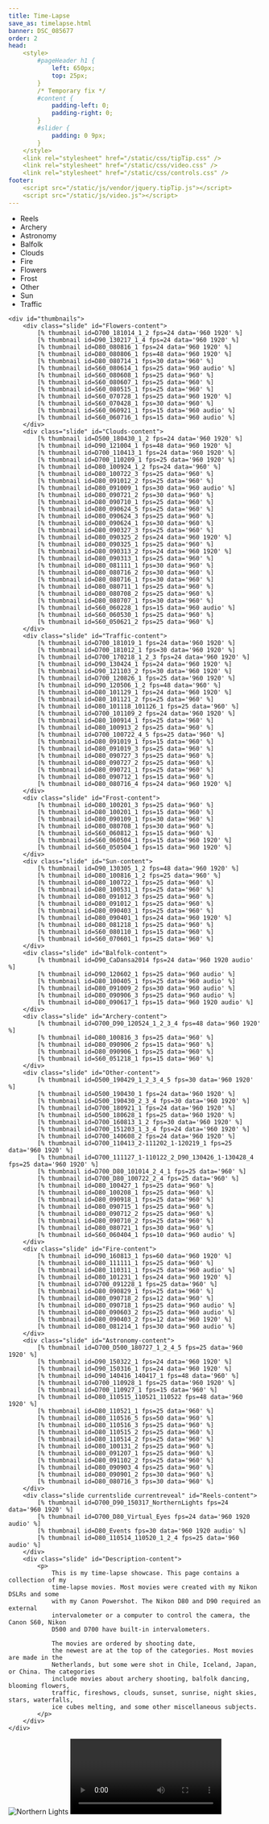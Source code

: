 ```yaml
---
title: Time-Lapse
save_as: timelapse.html
banner: DSC_085677
order: 2
head: 
    <style>
        #pageHeader h1 {
            left: 650px;
            top: 25px;
        }
        /* Temporary fix */
        #content {
            padding-left: 0;
            padding-right: 0;
        }
        #slider {
            padding: 0 9px;
        }
    </style>
    <link rel="stylesheet" href="/static/css/tipTip.css" />
    <link rel="stylesheet" href="/static/css/video.css" />
    <link rel="stylesheet" href="/static/css/controls.css" />
footer: 
    <script src="/static/js/vendor/jquery.tipTip.js"></script>
    <script src="/static/js/video.js"></script>
---
```


<div id="slider">
    <div id="categories">
        <ul>
            <li class="category currentcat" id="Reels">Reels
            <li class="category" id="Archery">Archery
            <li class="category" id="Astronomy">Astronomy
            <li class="category" id="Balfolk">Balfolk
            <li class="category" id="Clouds">Clouds
            <li class="category" id="Fire">Fire
            <li class="category" id="Flowers">Flowers
            <li class="category" id="Frost">Frost
            <li class="category" id="Other">Other
            <li class="category" id="Sun">Sun
            <li class="category" id="Traffic">Traffic
        </ul>
    </div>

    <div id="thumbnails">
        <div class="slide" id="Flowers-content">
            [% thumbnail id=D700_181014_1_2 fps=24 data='960 1920' %]
            [% thumbnail id=D90_130217_1_4 fps=24 data='960 1920' %]
            [% thumbnail id=D80_080816_1 fps=24 data='960 1920' %]
            [% thumbnail id=D80_080806_1 fps=48 data='960 1920' %]
            [% thumbnail id=D80_080714_1 fps=30 data='960' %]
            [% thumbnail id=S60_080614_1 fps=25 data='960 audio' %]
            [% thumbnail id=S60_080608_1 fps=25 data='960' %]
            [% thumbnail id=S60_080607_1 fps=25 data='960' %]
            [% thumbnail id=S60_080515_1 fps=25 data='960' %]
            [% thumbnail id=S60_070728_1 fps=25 data='960 1920' %]
            [% thumbnail id=S60_070428_1 fps=30 data='960' %]
            [% thumbnail id=S60_060921_1 fps=15 data='960 audio' %]
            [% thumbnail id=S60_060716_1 fps=15 data='960 audio' %]
        </div>
        <div class="slide" id="Clouds-content">
            [% thumbnail id=D500_180430_1_2 fps=24 data='960 1920' %]
            [% thumbnail id=D90_121004_1 fps=48 data='960 1920' %]
            [% thumbnail id=D700_110413_1 fps=24 data='960 1920' %]
            [% thumbnail id=D700_110209_1 fps=25 data='960 1920' %]
            [% thumbnail id=D80_100924_1_2 fps=24 data='960' %]
            [% thumbnail id=D80_100722_3 fps=25 data='960' %]
            [% thumbnail id=D80_091012_2 fps=25 data='960' %]
            [% thumbnail id=D80_091009_1 fps=30 data='960 audio' %]
            [% thumbnail id=D80_090721_2 fps=30 data='960' %]
            [% thumbnail id=D80_090710_1 fps=25 data='960' %]
            [% thumbnail id=D80_090624_5 fps=25 data='960' %]
            [% thumbnail id=D80_090624_3 fps=25 data='960' %]
            [% thumbnail id=D80_090624_1 fps=30 data='960' %]
            [% thumbnail id=D80_090327_3 fps=25 data='960' %]
            [% thumbnail id=D80_090325_2 fps=24 data='960 1920' %]
            [% thumbnail id=D80_090325_1 fps=25 data='960' %]
            [% thumbnail id=D80_090313_2 fps=24 data='960 1920' %]
            [% thumbnail id=D80_090313_1 fps=25 data='960' %]
            [% thumbnail id=D80_081111_1 fps=30 data='960' %]
            [% thumbnail id=D80_080716_2 fps=30 data='960' %]
            [% thumbnail id=D80_080716_1 fps=30 data='960' %]
            [% thumbnail id=D80_080711_1 fps=25 data='960' %]
            [% thumbnail id=D80_080708_2 fps=25 data='960' %]
            [% thumbnail id=D80_080707_1 fps=30 data='960' %]
            [% thumbnail id=S60_060228_1 fps=15 data='960 audio' %]
            [% thumbnail id=S60_060530_1 fps=25 data='960' %]
            [% thumbnail id=S60_050621_2 fps=25 data='960' %]
        </div>
        <div class="slide" id="Traffic-content">
            [% thumbnail id=D700_181019_1 fps=24 data='960 1920' %]
            [% thumbnail id=D700_181012_1 fps=30 data='960 1920' %]
            [% thumbnail id=D700_170218_1_2_3 fps=24 data='960 1920' %]
            [% thumbnail id=D90_130424_1 fps=24 data='960 1920' %]
            [% thumbnail id=D90_121103_2 fps=30 data='960 1920' %]
            [% thumbnail id=D700_120826_1 fps=25 data='960 1920' %]
            [% thumbnail id=D90_120506_1_2 fps=48 data='960' %]
            [% thumbnail id=D80_101129_1 fps=24 data='960 1920' %]
            [% thumbnail id=D80_101121_2 fps=25 data='960' %]
            [% thumbnail id=D80_101118_101126_1 fps=25 data='960' %]
            [% thumbnail id=D700_101109_2 fps=24 data='960 1920' %]
            [% thumbnail id=D80_100914_1 fps=25 data='960' %]
            [% thumbnail id=D80_100913_2 fps=25 data='960' %]
            [% thumbnail id=D700_100722_4_5 fps=25 data='960' %]
            [% thumbnail id=D80_091019_1 fps=15 data='960' %]
            [% thumbnail id=D80_091019_3 fps=25 data='960' %]
            [% thumbnail id=D80_090727_3 fps=25 data='960' %]
            [% thumbnail id=D80_090727_2 fps=25 data='960' %]
            [% thumbnail id=D80_090721_1 fps=25 data='960' %]
            [% thumbnail id=D80_090712_1 fps=15 data='960' %]
            [% thumbnail id=D80_080716_4 fps=24 data='960 1920' %]
        </div>
        <div class="slide" id="Frost-content">
            [% thumbnail id=D80_100201_3 fps=25 data='960' %]
            [% thumbnail id=D80_100201_1 fps=15 data='960' %]
            [% thumbnail id=D80_090109_1 fps=30 data='960' %]
            [% thumbnail id=D80_080708_1 fps=30 data='960' %]
            [% thumbnail id=S60_060812_1 fps=15 data='960' %]
            [% thumbnail id=S60_060504_1 fps=15 data='960 1920' %]
            [% thumbnail id=S60_050504_1 fps=15 data='960 1920' %]
        </div>
        <div class="slide" id="Sun-content">
            [% thumbnail id=D90_130305_1_2 fps=48 data='960 1920' %]
            [% thumbnail id=D80_100816_1_2 fps=25 data='960' %]
            [% thumbnail id=D80_100722_1 fps=25 data='960' %]
            [% thumbnail id=D80_100531_1 fps=25 data='960' %]
            [% thumbnail id=D80_091012_3 fps=25 data='960' %]
            [% thumbnail id=D80_091012_1 fps=25 data='960' %]
            [% thumbnail id=D80_090403_1 fps=25 data='960' %]
            [% thumbnail id=D80_090401_1 fps=24 data='960 1920' %]
            [% thumbnail id=D80_081218_1 fps=25 data='960' %]
            [% thumbnail id=S60_080110_1 fps=15 data='960' %]
            [% thumbnail id=S60_070601_1 fps=25 data='960' %]
        </div>
        <div class="slide" id="Balfolk-content">
            [% thumbnail id=D90_CaDansa2014 fps=24 data='960 1920 audio' %]
            [% thumbnail id=D90_120602_1 fps=25 data='960 audio' %]
            [% thumbnail id=D80_100405_1 fps=25 data='960 audio' %]
            [% thumbnail id=D80_091009_2 fps=30 data='960 audio' %]
            [% thumbnail id=D80_090906_3 fps=25 data='960 audio' %]
            [% thumbnail id=D80_090617_1 fps=15 data='960 1920 audio' %]
        </div>
        <div class="slide" id="Archery-content">
            [% thumbnail id=D700_D90_120524_1_2_3_4 fps=48 data='960 1920' %]
            [% thumbnail id=D80_100816_3 fps=25 data='960' %]
            [% thumbnail id=D80_090906_2 fps=15 data='960' %]
            [% thumbnail id=D80_090906_1 fps=25 data='960' %]
            [% thumbnail id=S60_051218_1 fps=15 data='960' %]
        </div>
        <div class="slide" id="Other-content">
            [% thumbnail id=D500_190429_1_2_3_4_5 fps=30 data='960 1920' %]
            [% thumbnail id=D500_190430_1 fps=24 data='960 1920' %]
            [% thumbnail id=D500_190430_2_3_4 fps=30 data='960 1920' %]
            [% thumbnail id=D700_180921_1 fps=24 data='960 1920' %]
            [% thumbnail id=D500_180628_1 fps=25 data='960 1920' %]
            [% thumbnail id=D700_160813_1_2 fps=30 data='960 1920' %]
            [% thumbnail id=D700_151203_1_3_4 fps=24 data='960 1920' %]
            [% thumbnail id=D700_140608_2 fps=24 data='960 1920' %]
            [% thumbnail id=D700_110413_2-111202_1-120219_1 fps=25 data='960 1920' %]
            [% thumbnail id=D700_111127_1-110122_2_D90_130426_1-130428_4 fps=25 data='960 1920' %]
            [% thumbnail id=D700_D80_101014_2_4_1 fps=25 data='960' %]
            [% thumbnail id=D700_D80_100722_2_4 fps=25 data='960' %]
            [% thumbnail id=D80_100427_1 fps=25 data='960' %]
            [% thumbnail id=D80_100208_1 fps=25 data='960' %]
            [% thumbnail id=D80_090918_1 fps=25 data='960' %]
            [% thumbnail id=D80_090715_1 fps=25 data='960' %]
            [% thumbnail id=D80_090712_2 fps=25 data='960' %]
            [% thumbnail id=D80_090710_2 fps=25 data='960' %]
            [% thumbnail id=D80_080721_1 fps=30 data='960' %]
            [% thumbnail id=S60_060404_1 fps=10 data='960 audio' %]
        </div>
        <div class="slide" id="Fire-content">
            [% thumbnail id=D90_160813_1 fps=60 data='960 1920' %]
            [% thumbnail id=D80_111111_1 fps=25 data='960' %]
            [% thumbnail id=D80_110311_1 fps=25 data='960 audio' %]
            [% thumbnail id=D80_101231_1 fps=24 data='960 1920' %]
            [% thumbnail id=D700_091228_1 fps=25 data='960' %]
            [% thumbnail id=D80_090829_1 fps=25 data='960' %]
            [% thumbnail id=D80_090718_2 fps=12 data='960' %]
            [% thumbnail id=D80_090718_1 fps=25 data='960 audio' %]
            [% thumbnail id=D80_090603_2 fps=25 data='960 audio' %]
            [% thumbnail id=D80_090403_2 fps=12 data='960 1920' %]
            [% thumbnail id=D80_081214_1 fps=30 data='960 audio' %]
        </div>
        <div class="slide" id="Astronomy-content">
            [% thumbnail id=D700_D500_180727_1_2_4_5 fps=25 data='960 1920' %]
            [% thumbnail id=D90_150322_1 fps=24 data='960 1920' %]
            [% thumbnail id=D90_150316_1 fps=24 data='960 1920' %]
            [% thumbnail id=D90_140416_140417_1 fps=48 data='960' %]
            [% thumbnail id=D700_110928_1 fps=25 data='960 1920' %]
            [% thumbnail id=D700_110927_1 fps=15 data='960' %]
            [% thumbnail id=D80_110515_110521_110522 fps=48 data='960 1920' %]
            [% thumbnail id=D80_110521_1 fps=25 data='960' %]
            [% thumbnail id=D80_110516_5 fps=50 data='960' %]
            [% thumbnail id=D80_110516_3 fps=25 data='960' %]
            [% thumbnail id=D80_110515_2 fps=25 data='960' %]
            [% thumbnail id=D80_110514_2 fps=25 data='960' %]
            [% thumbnail id=D80_100131_2 fps=25 data='960' %]
            [% thumbnail id=D80_091207_1 fps=25 data='960' %]
            [% thumbnail id=D80_091102_2 fps=25 data='960' %]
            [% thumbnail id=D80_090903_4 fps=25 data='960' %]
            [% thumbnail id=D80_090901_2 fps=30 data='960' %]
            [% thumbnail id=D80_080716_3 fps=30 data='960' %]
        </div>
        <div class="slide currentslide currentreveal" id="Reels-content">
            [% thumbnail id=D700_D90_150317_NorthernLights fps=24 data='960 1920' %]
            [% thumbnail id=D700_D80_Virtual_Eyes fps=24 data='960 1920 audio' %]
            [% thumbnail id=D80_Events fps=30 data='960 1920 audio' %]
            [% thumbnail id=D80_110514_110520_1_2_4 fps=25 data='960 audio' %]
        </div>
        <div class="slide" id="Description-content">
            <p>
                This is my time-lapse showcase. This page contains a collection of my
                time-lapse movies. Most movies were created with my Nikon DSLRs and some
                with my Canon Powershot. The Nikon D80 and D90 required an external
                intervalometer or a computer to control the camera, the Canon S60, Nikon
                D500 and D700 have built-in intervalometers.

                The movies are ordered by shooting date,
                the newest are at the top of the categories. Most movies are made in the
                Netherlands, but some were shot in Chile, Iceland, Japan, or China. The categories
                include movies about archery shooting, balfolk dancing, blooming flowers,
                traffic, fireshows, clouds, sunset, sunrise, night skies, stars, waterfalls,
                ice cubes melting, and some other miscellaneous subjects.
            </p>
        </div>
    </div>
</div>

<div id="movie">
    <img
        id="poster"
        class="showing"
        data-id="D700_D90_150317_NorthernLights"
        alt="Northern Lights"
        src="/static/images_timelapse/D700_D90_150317_NorthernLights_poster.jpg"
    />
    <video id="player"></video>
</div>
